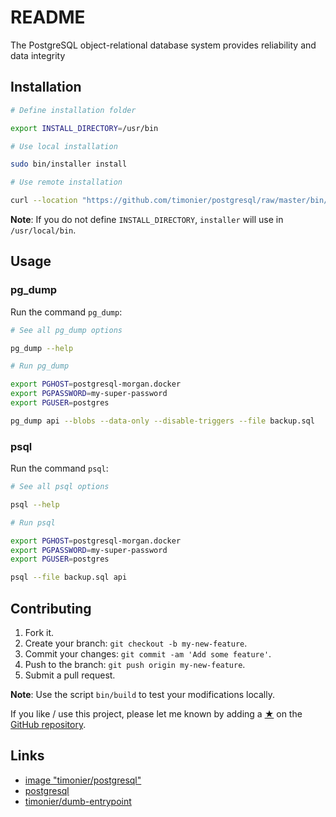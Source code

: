 # README

The PostgreSQL object-relational database system provides reliability and data integrity

## Installation

```sh
# Define installation folder

export INSTALL_DIRECTORY=/usr/bin

# Use local installation

sudo bin/installer install

# Use remote installation

curl --location "https://github.com/timonier/postgresql/raw/master/bin/installer" | sudo sh -s -- install
```

__Note__: If you do not define `INSTALL_DIRECTORY`, `installer` will use in `/usr/local/bin`.

## Usage

### pg_dump

Run the command `pg_dump`:

```sh
# See all pg_dump options

pg_dump --help

# Run pg_dump

export PGHOST=postgresql-morgan.docker
export PGPASSWORD=my-super-password
export PGUSER=postgres

pg_dump api --blobs --data-only --disable-triggers --file backup.sql
```

### psql

Run the command `psql`:

```sh
# See all psql options

psql --help

# Run psql

export PGHOST=postgresql-morgan.docker
export PGPASSWORD=my-super-password
export PGUSER=postgres

psql --file backup.sql api
```

## Contributing

1. Fork it.
2. Create your branch: `git checkout -b my-new-feature`.
3. Commit your changes: `git commit -am 'Add some feature'`.
4. Push to the branch: `git push origin my-new-feature`.
5. Submit a pull request.

__Note__: Use the script `bin/build` to test your modifications locally.

If you like / use this project, please let me known by adding a [★](https://help.github.com/articles/about-stars/) on the [GitHub repository](https://github.com/timonier/postgresql).

## Links

* [image "timonier/postgresql"](https://hub.docker.com/r/timonier/postgresql/)
* [postgresql](https://www.postgresql.org)
* [timonier/dumb-entrypoint](https://github.com/timonier/dumb-entrypoint)
